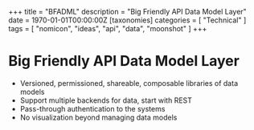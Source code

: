 +++
title = "BFADML"
description = "Big Friendly API Data Model Layer"
date = 1970-01-01T00:00:00Z
[taxonomies]
categories = [ "Technical" ]
tags = [ "nomicon", "ideas", "api", "data", "moonshot" ]
+++

# Big Friendly API Data Model Layer

- Versioned, permissioned, shareable, composable libraries of data models
- Support multiple backends for data, start with REST
- Pass-through authentication to the systems
- No visualization beyond managing data models
